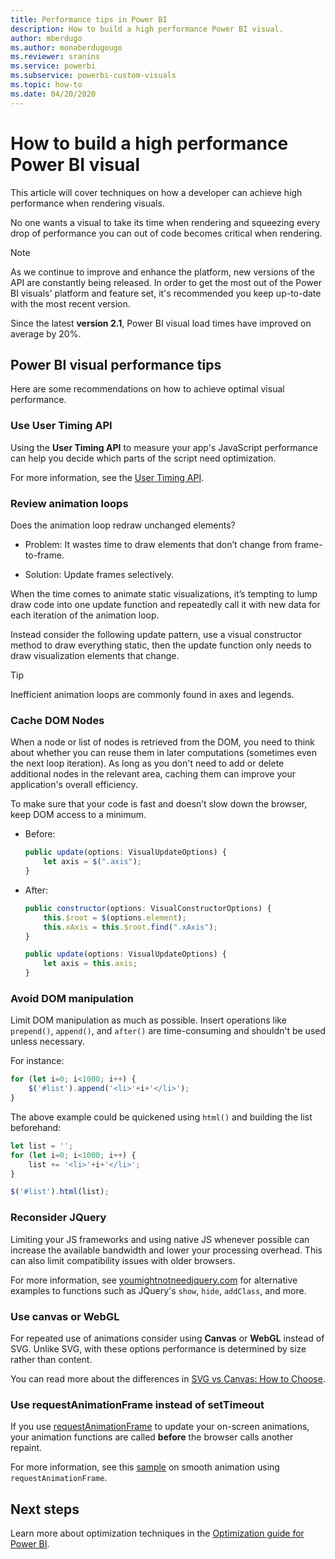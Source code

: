 ```yaml
---
title: Performance tips in Power BI
description: How to build a high performance Power BI visual.
author: mberdugo
ms.author: monaberdugougo
ms.reviewer: sranins
ms.service: powerbi
ms.subservice: powerbi-custom-visuals
ms.topic: how-to
ms.date: 04/20/2020
---
```

# How to build a high performance Power BI visual
This article will cover techniques on how a developer can achieve high performance when rendering visuals. 

No one wants a visual to take its time when rendering and squeezing every drop of performance you can out of code becomes critical when rendering. 

> [!NOTE]
> As we continue to improve and enhance the platform, new versions of the API are constantly being released. In order to get the most out of the Power BI visuals' platform and feature set, it's recommended you keep up-to-date with the most recent version.
>
> Since the latest **version 2.1**, Power BI visual load times have improved on average by 20%.

## Power BI visual performance tips
Here are some recommendations on how to achieve optimal visual performance. 

### Use User Timing API
Using the **User Timing API** to measure your app's JavaScript performance can help you decide which parts of the script need optimization.

For more information, see the [User Timing API](https://msdn.microsoft.com/library/hh772738(v=vs.85).aspx).

### Review animation loops
Does the animation loop redraw unchanged elements? 

 - Problem: It wastes time to draw elements that don’t change from frame-to-frame.

 - Solution: Update frames selectively. 
 
When the time comes to animate static visualizations, it’s tempting to lump draw code into one update function and repeatedly call it with new data for each iteration of the animation loop.

Instead consider the following update pattern, use a visual constructor method to draw everything static, then the update function only needs to draw visualization elements that change. 

   > [!TIP]
   > Inefficient animation loops are commonly found in axes and legends.

### Cache DOM Nodes 
When a node or list of nodes is retrieved from the DOM, you need to think about whether you can reuse them in later computations (sometimes even the next loop iteration). As long as you don't need to add or delete additional nodes in the relevant area, caching them can improve your application's overall efficiency.

To make sure that your code is fast and doesn’t slow down the browser, keep DOM access to a minimum. 

- Before: 

   ```javascript
   public update(options: VisualUpdateOptions) { 
       let axis = $(".axis"); 
   }
   ```

- After: 

   ```javascript
   public constructor(options: VisualConstructorOptions) { 
       this.$root = $(options.element); 
       this.xAxis = this.$root.find(".xAxis"); 
   } 
 
   public update(options: VisualUpdateOptions) { 
       let axis = this.axis; 
   }
   ```

### Avoid DOM manipulation 
Limit DOM manipulation as much as possible.  Insert operations like `prepend()`, `append()`, and `after()` are time-consuming and shouldn't be used unless necessary.

For instance:

  ```javascript
  for (let i=0; i<1000; i++) { 
      $('#list').append('<li>'+i+'</li>');
  }
  ```

The above example could be quickened using `html()` and building the list beforehand: 

  ```javascript
  let list = ''; 
  for (let i=0; i<1000; i++) { 
      list += '<li>'+i+'</li>'; 
  } 

  $('#list').html(list); 
  ```

### Reconsider JQuery

Limiting your JS frameworks and using native JS whenever possible can increase the available bandwidth and lower your processing overhead. This can also limit compatibility issues with older browsers. 

For more information, see [youmightnotneedjquery.com](http://youmightnotneedjquery.com/) for alternative examples to functions such as JQuery's `show`, `hide`, `addClass`, and more.  

### Use canvas or WebGL 
For repeated use of animations consider using **Canvas** or **WebGL** instead of SVG. Unlike SVG, with these options performance is determined by size rather than content. 

You can read more about the differences in [SVG vs Canvas: How to Choose](/previous-versions/windows/internet-explorer/ie-developer/samples/gg193983(v=vs.85)). 

### Use requestAnimationFrame instead of setTimeout 
If you use [requestAnimationFrame](https://www.w3.org/TR/animation-timing/) to update your on-screen animations, your animation functions are called **before** the browser calls another repaint.

For more information, see this [sample](https://testdrive-archive.azurewebsites.net/Graphics/RequestAnimationFrame/Default.html) on smooth animation using `requestAnimationFrame`.

## Next steps

Learn more about optimization techniques in the [Optimization guide for Power BI](../../guidance/power-bi-optimization.md).